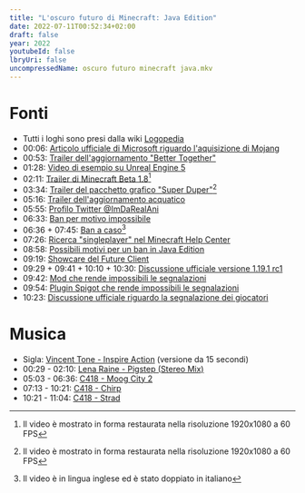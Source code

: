 ```yaml
---
title: "L'oscuro futuro di Minecraft: Java Edition"
date: 2022-07-11T00:52:34+02:00
draft: false
year: 2022
youtubeId: false
lbryUri: false
uncompressedName: oscuro futuro minecraft java.mkv
---
```


# Fonti
+ Tutti i loghi sono presi dalla wiki [Logopedia](https://logos.fandom.com/wiki/Logopedia)
+ 00:06: [Articolo ufficiale di Microsoft riguardo l'aquisizione di Mojang](https://news.microsoft.com/2014/09/15/minecraft-to-join-microsoft/)
+ 00:53: [Trailer dell'aggiornamento "Better Together"](https://www.youtube.com/watch?v=5nWMr2njHiA)
+ 01:28: [Video di esempio su Unreal Engine 5](https://www.youtube.com/watch?v=BiFv8-K8zUI)
+ 02:11: [Trailer di Minecraft Beta 1.8](https://www.youtube.com/watch?v=tYoO9XkCCHg)[^1]
+ 03:34: [Trailer del pacchetto grafico "Super Duper"](https://www.youtube.com/watch?v=qwE1yB3YuOY)[^1]
+ 05:16: [Trailer dell'aggiornamento acquatico](https://www.youtube.com/watch?v=hcutClmY1pI)
+ 05:55: [Profilo Twitter @ImDaRealAni](https://twitter.com/ImDaRealAni)
+ 06:33: [Ban per motivo impossibile](https://www.reddit.com/r/Minecraft/comments/vhqf2o/notorious_figure_first_time_ive_played_in_months/)
+ 06:36 + 07:45: [Ban a caso](https://www.youtube.com/watch?v=z8KeE0L1rGE)[^2]
+ 07:26: [Ricerca "singleplayer" nel Minecraft Help Center](https://help.minecraft.net/hc/en-us/search?utf8=%E2%9C%93&query=singleplayer)
+ 08:58: [Possibili motivi per un ban in Java Edition](https://www.reddit.com/r/Minecraft/comments/vhiwc0/a_5minute_dance_minecraft_1191_prerelease_1_is_out/id7nrvz/?context=3)
+ 09:19: [Showcare del Future Client](https://www.youtube.com/watch?v=IX7P4vWKEX0)
+ 09:29 + 09:41 + 10:10 + 10:30: [Discussione ufficiale versione 1.19.1 rc1](https://feedback.minecraft.net/hc/en-us/community/posts/7153579644685-Let-s-talk-about-Java-1-19-1-Release-Candidate-1-)
+ 09:42: [Mod che rende impossibili le segnalazioni](https://modrinth.com/mod/no-chat-reports)
+ 09:54: [Plugin Spigot che rende impossibili le segnalazioni](https://www.spigotmc.org/resources/no-chat-reports.102990/)
+ 10:23: [Discussione ufficiale riguardo la segnalazione dei giocatori](https://feedback.minecraft.net/hc/en-us/community/posts/7320990094733-Player-Chat-Reporting-Feedback-)

# Musica
+ Sigla: [Vincent Tone - Inspire Action](https://www.premiumbeat.com/royalty-free-tracks/inspire-action) (versione da 15 secondi)
+ 00:29 - 02:10: [Lena Raine - Pigstep (Stereo Mix)](https://www.youtube.com/watch?v=BTthtlT80Rc)
+ 05:03 - 06:36: [C418 - Moog City 2](https://www.youtube.com/watch?v=C8df2pbOX6g)
+ 07:13 - 10:21: [C418 - Chirp](https://www.youtube.com/watch?v=tB6r8w2S3aw)
+ 10:21 - 11:04: [C418 - Strad](https://www.youtube.com/watch?v=d6tV0cr9zYI)

[^1]: Il video è mostrato in forma restaurata nella risoluzione 1920x1080 a 60 FPS
[^2]: Il video è in lingua inglese ed è stato doppiato in italiano
